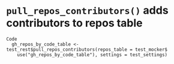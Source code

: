 # `pull_repos_contributors()` adds contributors to repos table

    Code
      gh_repos_by_code_table <- test_rest$pull_repos_contributors(repos_table = test_mocker$
        use("gh_repos_by_code_table"), settings = test_settings)

